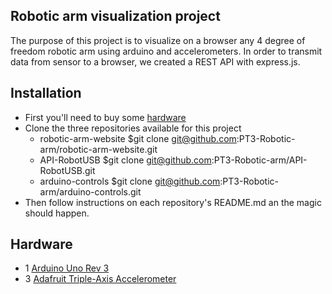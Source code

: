 ## Robotic arm visualization project

The purpose of this project is to visualize on a browser any 4 degree of freedom robotic arm using arduino and accelerometers.
In order to transmit data from sensor to a browser, we created a REST API with express.js.

## Installation 

- First you'll need to buy some [hardware](##-Hardware)
- Clone the three repositories available for this project
  - robotic-arm-website
    $git clone git@github.com:PT3-Robotic-arm/robotic-arm-website.git
  - API-RobotUSB
    $git clone git@github.com:PT3-Robotic-arm/API-RobotUSB.git
  - arduino-controls
    $git clone git@github.com:PT3-Robotic-arm/arduino-controls.git
- Then follow instructions on each repository's README.md an the magic should happen. 

## Hardware 

- 1 [Arduino Uno Rev 3](https://store.arduino.cc/products/arduino-uno-rev3/)
- 3 [Adafruit Triple-Axis Accelerometer](https://www.adafruit.com/product/2019)

